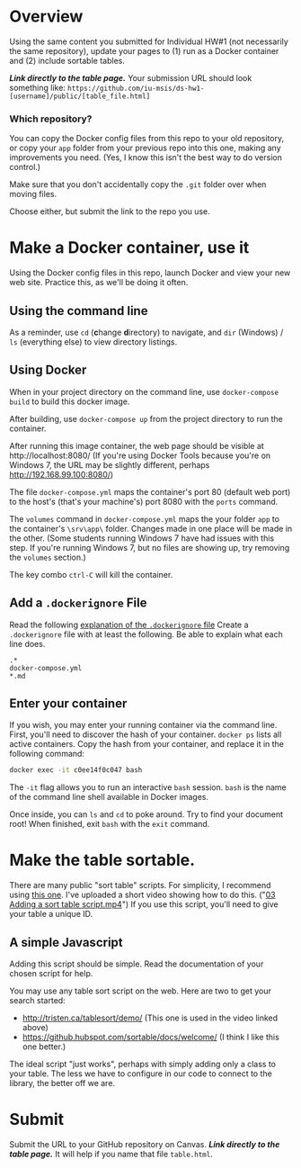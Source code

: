 
# Overview
Using the same content you submitted for Individual HW#1 (not necessarily the same repository), update your pages to (1)  run as a Docker container and (2) include sortable tables.

_**Link directly to the table page.**_ Your submission URL should look something like: `https://github.com/iu-msis/ds-hw1-[username]/public/[table_file.html]`

### Which repository?
You can copy the Docker config files from this repo to your old repository, or copy your `app` folder from your previous repo into this one, making any improvements you need. (Yes, I know this isn't the best way to do version control.)

Make sure that you don't accidentally copy the `.git` folder over when moving files.

Choose either, but submit the link to the repo you use.

# Make a Docker container, use it
Using the Docker config files in this repo, launch Docker and view your new web site. Practice this, as we'll be doing it often.

## Using the command line
As a reminder, use `cd` (**c**hange **d**irectory) to navigate, and `dir` (Windows) / `ls` (everything else) to view directory listings.

## Using Docker
When in your project directory on the command line, use `docker-compose build` to build this docker image.

After building, use `docker-compose up` from the project directory to run the container.

After running this image container, the web page should be visible at http://localhost:8080/ (If you're using Docker Tools because you're on Windows 7, the URL may be slightly different, perhaps http://192.168.99.100:8080/)

The file `docker-compose.yml` maps the container's port 80 (default web port) to
the host's (that's your machine's) port 8080 with the `ports` command.

The `volumes` command in `docker-compose.yml` maps the your folder `app` to the
container's `\srv\app\` folder. Changes made in one place will be made in the
 other. (Some students running Windows 7 have had issues with this step. If you're running Windows 7, but no files are showing up, try removing the `volumes` section.)

The key combo `ctrl-C` will kill the container.

## Add a `.dockerignore` File
Read the following [explanation of the `.dockerignore` file](https://blog.codeship.com/leveraging-the-dockerignore-file-to-create-smaller-images/)
Create a `.dockerignore` file with at least the following. Be able to explain what each line does.

```
.*
docker-compose.yml
*.md
```

## Enter your container

If you wish, you may enter your running container via the command line. First, you'll need to discover the hash of your container. `docker ps` lists all active containers. Copy the hash from your container, and replace it in the following command:

```bash
docker exec -it c0ee14f0c047 bash
```

The `-it` flag allows you to run an interactive `bash` session. `bash` is the name of the command line shell available in Docker images.

Once inside, you can `ls` and `cd` to poke around. Try to find your document root! When finished, exit `bash` with the `exit` command.


# Make the table sortable.

There are many public "sort table" scripts. For simplicity, I recommend using [this one](http://tristen.ca/tablesort/demo/). I've uploaded a short video showing how to do this. ("[03 Adding a sort table script.mp4](https://iu.mediaspace.kaltura.com/media/03+Adding+a+sort+table+script/1_9cd5rcdg)") If you use this script, you'll need to give your table a unique ID.

## A simple Javascript

Adding this script should be simple. Read the documentation of your chosen script for help.

You may use any table sort script on the web. Here are two to get your search started:

* http://tristen.ca/tablesort/demo/ (This one is used in the video linked above)
* https://github.hubspot.com/sortable/docs/welcome/ (I think I like this one better.)

The ideal script "just works", perhaps with simply adding only a class to your table. The less we have to configure in our code to connect to the library, the better off we are.

# Submit
Submit the URL to your GitHub repository on Canvas. _**Link directly to the table page.**_ It will help if you name that file `table.html`.
